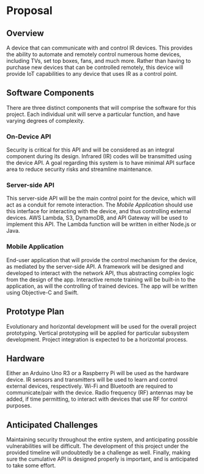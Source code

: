 # Proposal

## Overview
A device that can communicate with and control IR devices. This provides the ability to automate and remotely control numerous home devices, including TVs, set top boxes, fans, and much more. Rather than having to purchase new devices that can be controlled remotely, this device will provide IoT capabilities to any device that uses IR as a control point.

## Software Components
There are three distinct components that will comprise the software for this project. Each individual unit will serve a particular function, and have varying degrees of complexity.

### On-Device API
Security is critical for this API and will be considered as an integral component during its design. Infrared (IR) codes will be transmitted using the device API. A goal regarding this system is to have minimal API surface area to reduce security risks and streamline maintenance.

### Server-side API
This server-side API will be the main control point for the device, which will act as a conduit for remote interaction. The *Mobile Application* should use this interface for interacting with the device, and thus controlling external devices. AWS Lambda, S3, DynamoDB, and API Gateway will be used to implement this API. The Lambda function will be written in either Node.js or Java.

### Mobile Application
End-user application that will provide the control mechanism for the device, as mediated by the server-side API. A framework will be designed and developed to interact with the network API, thus abstracting complex logic from the design of the app. Interactive remote training will be built-in to the application, as will the controlling of trained devices. The app will be written using Objective-C and Swift.

## Prototype Plan
Evolutionary and horizontal development will be used for the overall project prototyping. Vertical prototyping will be applied for particular subsystem development. Project integration is expected to be a horizontal process.

## Hardware
Either an Arduino Uno R3 or a Raspberry Pi will be used as the hardware device. IR sensors and transmitters will be used to learn and control external devices, respectively. Wi-Fi and Bluetooth are required to communicate/pair with the device. Radio frequency (RF) antennas may be added, if time permitting, to interact with devices that use RF for control purposes.

## Anticipated Challenges
Maintaining security throughout the entire system, and anticipating possible vulnerabilities will be difficult. The development of this project under the provided timeline will undoubtedly be a challenge as well. Finally, making sure the cumulative API is designed properly is important, and is anticipated to take some effort.
